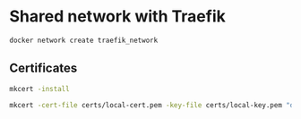 # Shared network with Traefik

```bash
docker network create traefik_network
```

## Certificates

```bash
mkcert -install

mkcert -cert-file certs/local-cert.pem -key-file certs/local-key.pem "docker.localhost" "*.docker.localhost" "domain.local" "*.domain.local" "apps.local" "*.apps.local"
```
